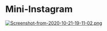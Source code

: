 # Mini-Instagram

[![Screenshot-from-2020-10-21-19-11-02.png](https://i.postimg.cc/s2ZtXF5F/Screenshot-from-2020-10-21-19-11-02.png)](https://postimg.cc/DWnCjMC5)
